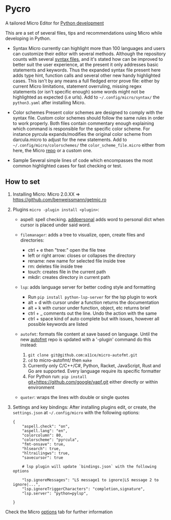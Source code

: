 # Pycro
A tailored Micro Editor for <ins>Python development</ins>

This are a set of several files, tips and recommendations using Micro while
developing in Python.

- Syntax
	Micro currently can highlight more than 100 languages and users can customize
	their editor with several methods. Although the repository counts with several
	[syntax files](https://github.com/zyedidia/micro/tree/master/runtime/syntax), and it's stated how can be improved to better suit the user
	experience, at the present it only addresses basic statements and keywords.
	Thus the expanded syntax file present here adds type hint, function calls and
	several other new handy highlighted cases.
	This isn't by any means a full fledged error prove file: either by current
	Micro limitations, statement overruling, missing regex statements (or isn't
	specific enough) some words might not be highlighted as expected (i.e urls).
	Add to `~/.config/micro/syntax/` the `python3.yaml` after installing Micro.

- Color schemes
	Present color schemes are designed to comply with the syntax file. Custom
	color schemes should follow the same rules in order to work properly. Both
	files contain commentary enough explaining which command is responsible for
	the specific color scheme.
	For instance pyrcula expands/modifies the original color scheme from
	darcula.micro to adjust for the new statements.
	Add to `~/.config/micro/colorschemes/` the `color_scheme_file.micro` either from
	here, the Micro [repo](https://github.com/zyedidia/micro/tree/master/runtime/colorschemes) or a custom one.

- Sample
	Several simple lines of code which encompasses the most common highlighted
	cases for fast checking or test.

## How to set
1. Installing Micro:
	Micro 2.0.XX => https://github.com/benweissmann/getmic.ro
2. Plugins `micro -plugin install <plugin>`:
	- aspell: spell checking. <ins>addpersonal</ins> adds word to personal dict when cursor is placed under said word.

	- `filemanager`: adds a tree to visualize, open, create files and directories:
	    - ctrl + e then "tree:" open the file tree
	    - left or right arrow: closes or collapses the directory
	    - rename: new name for selected file inside tree
        - rm: deletes file inside tree
	    - touch: creates file in the current path
	    - mkdir: creates directory in current path

	- `lsp`: adds language server for better coding style and formatting
		- Run `pip install python-lsp-server` for the lsp plugin to work
		- alt + d with cursor under a function returns the documentation
		- alt + k with cursor under function, object, etc returns brief
		- ctrl + _ comments out the line. Undo the action with the same
		- ctrl + space kind of auto complete but with issues, however all
			         possible keywords are listed

	- `autofmt`: formats file content at save based on language. Until the new
	               [autofmt](https://github.com/a11ce/micro-autofmt) repo is updated with a
	               '-plugin' command do this instead:
		1. `git clone git@github.com:a11ce/micro-autofmt.git`
		2. `cd` to micro-autofmt/ then `make`
		3. Currently only C/C++/C#, Python, Racket, JavaScript, Rust and Go are supported.
			   Every language require its specific formatter
		4. For Python run: `pip install` <ins>git+https://github.com/google/yapf.git</ins>
			   either directly or within environment

	- `quoter`: wraps the lines with double or single quotes


3. Settings and key bindings:
	After installing plugins edit, or create, the `settings.json` at `~/.config/micro`
	with the following options:
    ```
	{
	    "aspell.check": "on",
	    "aspell.lang": "en",
	    "colorcolumn": 80,
	    "colorscheme": "pyrcula",
	    "fmt-onsave": true,
	    "hlsearch": true,
	    "hltrailingws": true,
	    "savecursor": true

	    # lsp plugin will update `bindings.json` with the following options

	    "lsp.ignoreMessages": "LS message1 to ignore|LS message 2 to ignore|...",
	    "lsp.ignoreTriggerCharacters": "completion,signature",
	    "lsp.server": "python=pylsp",

	}
	```

Check the Micro [options](https://github.com/zyedidia/micro/blob/master/runtime/help/options.md) tab for further information
